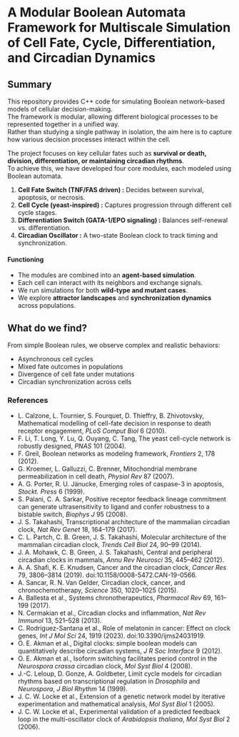 # A Modular Boolean Automata Framework for Multiscale Simulation of Cell Fate, Cycle, Differentiation, and Circadian Dynamics

## Summary 
This repository provides C++ code for simulating Boolean network–based models of cellular decision-making.  
The framework is modular, allowing different biological processes to be represented together in a unified way.  
Rather than studying a single pathway in isolation, the aim here is to capture how various decision processes interact within the cell.  

The project focuses on key cellular fates such as **survival or death, division, differentiation, or maintaining circadian rhythms**.  
To achieve this, we have developed four core modules, each modeled using Boolean automata.

1. **Cell Fate Switch (TNF/FAS driven) :** Decides between survival, apoptosis, or necrosis.  
2. **Cell Cycle (yeast-inspired) :** Captures progression through different cell cycle stages.  
3. **Differentiation Switch (GATA-1/EPO signaling) :** Balances self-renewal vs. differentiation.  
4. **Circadian Oscillator :** A two-state Boolean clock to track timing and synchronization.  

#### Functioning
- The modules are combined into an **agent-based simulation**.  
- Each cell can interact with its neighbors and exchange signals.  
- We run simulations for both **wild-type and mutant cases**.  
- We explore **attractor landscapes** and **synchronization dynamics** across populations.  

## What do we find?

From simple Boolean rules, we observe complex and realistic behaviors:
- Asynchronous cell cycles  
- Mixed fate outcomes in populations  
- Divergence of cell fate under mutations  
- Circadian synchronization across cells

### References

- L. Calzone, L. Tournier, S. Fourquet, D. Thieffry, B. Zhivotovsky, Mathematical modelling of cell-fate decision in response to death receptor engagement, *PLoS Comput Biol* 6 (2010).  
- F. Li, T. Long, Y. Lu, Q. Ouyang, C. Tang, The yeast cell-cycle network is robustly designed, *PNAS* 101 (2004).  
- F. Greil, Boolean networks as modeling framework, *Frontiers* 2, 178 (2012).  
- G. Kroemer, L. Galluzzi, C. Brenner, Mitochondrial membrane permeabilization in cell death, *Physiol Rev* 87 (2007).  
- A. G. Porter, R. U. Jänucke, Emerging roles of caspase-3 in apoptosis, *Stockt. Press* 6 (1999).  
- S. Palani, C. A. Sarkar, Positive receptor feedback lineage commitment can generate ultrasensitivity to ligand and confer robustness to a bistable switch, *Biophys J* 95 (2008).  
- J. S. Takahashi, Transcriptional architecture of the mammalian circadian clock, *Nat Rev Genet* 18, 164–179 (2017).  
- C. L. Partch, C. B. Green, J. S. Takahashi, Molecular architecture of the mammalian circadian clock, *Trends Cell Biol* 24, 90–99 (2014).  
- J. A. Mohawk, C. B. Green, J. S. Takahashi, Central and peripheral circadian clocks in mammals, *Annu Rev Neurosci* 35, 445–462 (2012).  
- A. A. Shafi, K. E. Knudsen, Cancer and the circadian clock, *Cancer Res* 79, 3806–3814 (2019). doi:10.1158/0008-5472.CAN-19-0566.  
- A. Sancar, R. N. Van Gelder, Circadian clock, cancer, and chronochemotherapy, *Science* 350, 1020–1025 (2015).  
- A. Ballesta et al., Systems chronotherapeutics, *Pharmacol Rev* 69, 161–199 (2017).  
- N. Cermakian et al., Circadian clocks and inflammation, *Nat Rev Immunol* 13, 521–528 (2013).  
- C. Rodríguez-Santana et al., Role of melatonin in cancer: Effect on clock genes, *Int J Mol Sci* 24, 1919 (2023). doi:10.3390/ijms24031919.  
- O. E. Akman et al., Digital clocks: simple boolean models can quantitatively describe circadian systems, *J R Soc Interface* 9 (2012).  
- O. E. Akman et al., Isoform switching facilitates period control in the *Neurospora crassa* circadian clock, *Mol Syst Biol* 4 (2008).  
- J.-C. Leloup, D. Gonze, A. Goldbeter, Limit cycle models for circadian rhythms based on transcriptional regulation in *Drosophila* and *Neurospora*, *J Biol Rhythm* 14 (1999).  
- J. C. W. Locke et al., Extension of a genetic network model by iterative experimentation and mathematical analysis, *Mol Syst Biol* 1 (2005).  
- J. C. W. Locke et al., Experimental validation of a predicted feedback loop in the multi-oscillator clock of *Arabidopsis thaliana*, *Mol Syst Biol* 2 (2006).  



